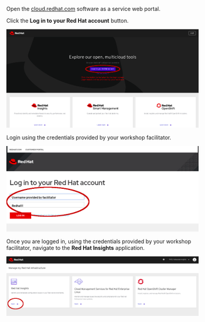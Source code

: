 Open the <a href="https://cloud.redhat.com" target="_blank">cloud.redhat.com</a>
software as a service web portal.

Click the **Log in to your Red Hat account** button.

![cloud.redhat.com Login](/insights-workshop/assets/cloud.redhat.com-homepage.png)

Login using the credentials provided by your workshop facilitator.

![Red Hat Login screen](/insights-workshop/assets/redhat-login.png)

Once you are logged in, using the credentials provided by your workshop
facilitator, navigate to the **Red Hat Insights** application.

![cloud.redhat.com Homepage](/insights-workshop/assets/cloud.redhat.com-homepage-postlogin.png)

